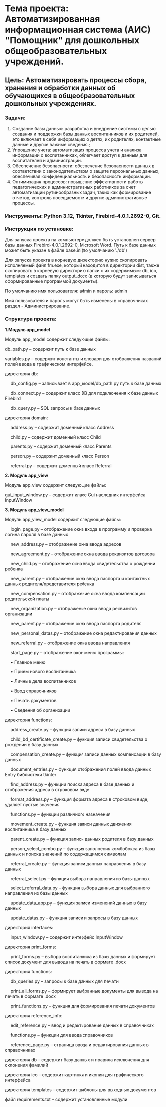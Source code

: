 # **Тема проекта**: Автоматизированная информационная система (АИС) "Помощник" для дошкольных общеобразовательных учреждений. 
## **Цель**: Автоматизировать процессы сбора, хранения и обработки данных об обучающихся в общеобразовательных дошкольных учреждениях.  

### **Задачи**: 

1. Создание базы данных: разработка и внедрение системы с целью создания и поддержки базы данных воспитанников и их родителей, это включает в себя информацию о детях, их родителях, контактные данные и другие важные сведения.; 
2. Упрощение учета: автоматизация процесса учета и анализа информации о воспитанниках, облегчает доступ к данным для воспитателей и администрации.
3. Обеспечение безопасности: обеспечение безопасности данных в соответствии с законодательством о защите персональных данных, обеспечивая конфиденциальность и безопасность информации.
4. Оптимизация процессов: повышение эффективности работы педагогических и административных работников за счет автоматизации рутинообразных задач, таких как формирование отчетов, контроль посещаемости и другие административные процессы.

### **Инструменты**: Python 3.12, Tkinter, Firebird-4.0.1.2692-0, Git.

### **Инструкция по установке**:   

Для запуска проекта на компьютере должен быть установлен сервер базы данных 
Firebird-4.0.1.2692-0, Microsoft Word. 
Путь к базе данных может быть указан в файле base.ini(по умолчанию './db')

Для запуска проекта в корневую директорию нужно скопировать 
исполняемый файл fm.exe, который находится в директории dist, также
скопировать в корневую директорию папки с их содержимым: db, ico, templates и создать папку output_docx
(в которую будут записываться сформированные программой документы).

По умолчанию имя пользователя: admin и пароль: admin

Имя пользователя и пароль могут быть изменены в справочниках раздел - Администрирование.

### **Структура проекта**:

**1.Модуль app_model**  

Модуль app_model содержит следующие файлы:

db_path.py – содержит путь к базе данных

variables.py – содержит константы и словари для отображения названий полей ввода в графическом интерфейсе. 

директория db:

&emsp; db_config.py – записывает в app_model/db_path.py путь к базе данных

&emsp; db_connect.py – содержит класс DB для подключения к базе данных Firebird

&emsp; db_query.py – SQL запросы к базе данных 

директория domain: 

&emsp; address.py – содержит доменный класс Address

&emsp; child.py – содержит доменный класс Child

&emsp; parents.py – содержит доменный класс Parents

&emsp; person.py – содержит доменный класс Person

&emsp; referral.py – содержит доменный класс Referral

**2. Модуль app_view**  

Модуль app_view содержит следующие файлы:

gui_input_window.py – содержит класс Gui наследник интерфейса InputWindow 

**3. Модуль app_view_model** 

Модуль app_view_model содержит следующие файлы:

&emsp; login_page.py – отображение окна входа в программу и проверка логина пароля в базе данных

&emsp; new_address.py – отображение окна ввода адресов

&emsp; new_agreement.py – отображение окна ввода реквизитов договора

&emsp; new_child.py – отображение окна ввода свидетельства о рождении ребенка

&emsp; new_parent.py – отображение окна ввода паспорта и контактных данных родителя/представителя ребенка

&emsp; new_compensation.py – отображение окна ввода компенсации родительской платы

&emsp; new_organization.py – отображение окна ввода реквизитов организации 

&emsp; new_parent.py – отображение окна ввода паспорта родителя

&emsp; new_personal_datas.py – отображение окна редактирования данных

&emsp; new_referral.py – отображение окна ввода направления

&emsp; start_page.py – отображение окон меню программы:

&emsp; •	Главное меню

&emsp; •	Прием нового воспитанника

&emsp; •	Личные дела воспитанников

&emsp; •	Ввод справочников

&emsp; •	Печать документов

&emsp; •	Сведения об организации

директория functions:

&emsp; address_create.py – функция записи адреса в базу данных

&emsp; child_bd_certificate_create.py – функция записи свидетельства о рождении в базу данных

&emsp; compensation_create.py – функция записи данных компенсации в базу данных

&emsp; document_entries.py – функция отображения полей ввода данных Entry библиотеки tkinter

&emsp; find_address.py – функции поиска адреса в базе данных и отображения адреса в строковом виде

&emsp; format_address.py – функция формата адреса в строковом виде, удаляет пустые значения

&emsp; functions.py – функции различного назначения

&emsp; movement_create.py – функция записи данных движения воспитанника в базу данных

&emsp; parent_create.py – функция записи данных родителя в базу данных

&emsp; person_select_combo.py – функция заполнения комбобокса из базы данных и поиска значений по содержащимся символам 

&emsp; referral_create.py – функция записи данных направления в базу данных

&emsp; referral_select.py – функция выбора направления из базы данных

&emsp; select_referral_data.py – функция выбора данных для выбранного направления из базы данных

&emsp; update_data_app.py – функция записи изменений данных в базу данных

&emsp; update_datas.py – функция записи и запросы в базу данных

директория interfaces:

&emsp; input_window.py – содержит интерфейс InputWindow

директория print_forms:

&emsp; print_forms.py – выбора воспитанника из базы данных и формирует список документ для вывода на печать в формате .docx 

директория functions:

&emsp; db_queries.py – запросы к базе данных для печати

&emsp; print_all_forms.py – формирует выбранные документы для вывода на печать в формате .docx   

&emsp; print_functions.py – функция для формирования печати документов

директория reference_info:

&emsp; edit_reference.py – ввод и редактирование данных в справочниках

&emsp; functions.py – функции для ввода справочников

&emsp; reference_page.py – страница ввода и редактирования данных в справочниках

директория db – содержит базу данных и правила исключения для склонения фамилий

директория ico – содержит картинки и иконки для графического интерфейса

директория templates – содержит шаблоны для выходных документов

файл requirements.txt – содержит установленные модули